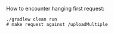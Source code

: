 How to encounter hanging first request:
```
./gradlew clean run
# make request against /uploadMultiple
```
